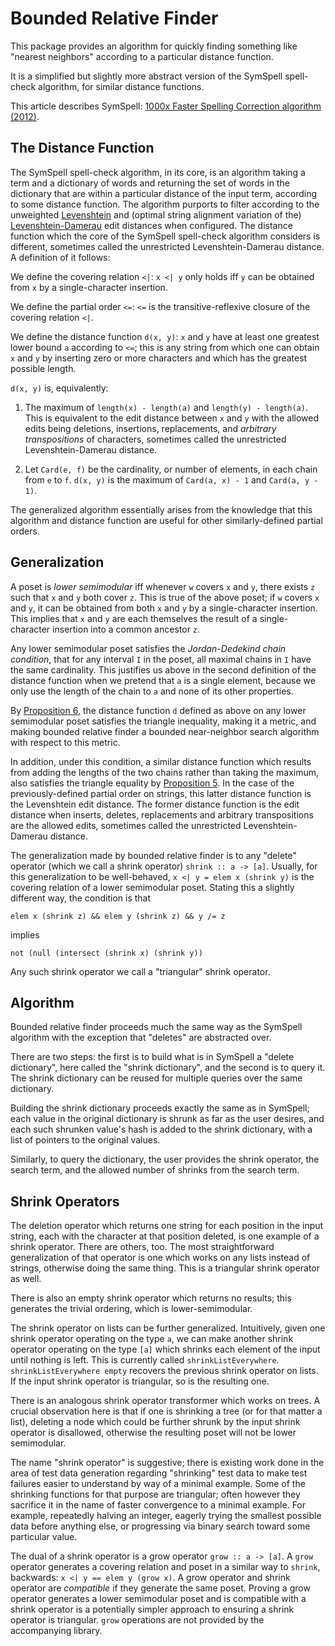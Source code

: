 Bounded Relative Finder 
=====

This package provides an algorithm for quickly finding something like "nearest
neighbors" according to a particular distance function.

It is a simplified but slightly more abstract version of the SymSpell
spell-check algorithm, for similar distance functions.

This article describes SymSpell: [1000x Faster Spelling Correction algorithm
(2012)](https://wolfgarbe.medium.com/1000x-faster-spelling-correction-algorithm-2012-8701fcd87a5f).

The Distance Function
-----

The SymSpell spell-check algorithm, in its core, is an algorithm taking a term
and a dictionary of words and returning the set of words in the dictionary that
are within a particular distance of the input term, according to some distance
function.  The algorithm purports to filter according to the unweighted
[Levenshtein](https://en.wikipedia.org/wiki/Levenshtein_distance) and (optimal
string alignment variation of the)
[Levenshtein-Damerau](https://en.wikipedia.org/wiki/Damerau%E2%80%93Levenshtein_distance)
edit distances when configured. The distance function which the core of the
SymSpell spell-check algorithm considers is different, sometimes called the
unrestricted Levenshtein-Damerau distance.  A definition of it follows:

We define the covering relation `<|`: `x <| y` only holds iff `y` can be
obtained from `x` by a single-character insertion.

We define the partial order `<=`: `<=` is the transitive-reflexive closure of
the covering relation `<|`.

We define the distance function `d(x, y)`: `x` and `y` have at least one
greatest lower bound `a` according to `<=`; this is any string from which one
can obtain `x` and `y` by inserting zero or more characters and which has the
greatest possible length. 

`d(x, y)` is, equivalently:

1. The maximum of `length(x) - length(a)` and `length(y) - length(a)`.  This is
equivalent to the edit distance between `x` and `y` with the allowed edits
being deletions, insertions, replacements, and *arbitrary transpositions* of
characters, sometimes called the unrestricted Levenshtein-Damerau distance.

2. Let `Card(e, f)` be the cardinality, or number of elements, in each chain
from `e` to `f`.  `d(x, y)` is the maximum of `Card(a, x) - 1` and `Card(a, y -
1)`. 

The generalized algorithm essentially arises from the knowledge that this
algorithm and distance function are useful for other similarly-defined partial
orders.

Generalization
-----

A poset is *lower semimodular* iff whenever `w` covers `x` and `y`, there
exists `z` such that `x` and `y` both cover `z`. This is true of the above
poset; if `w` covers `x` and `y`, it can be obtained from both `x` and `y` by a
single-character insertion. This implies that `x` and `y` are each themselves
the result of a single-character insertion into a common ancestor `z`.

Any lower semimodular poset satisfies the *Jordan-Dedekind chain condition*,
that for any interval `I` in the poset, all maximal chains in `I` have the same
cardinality. This justifies us above in the second definition of the distance
function when we pretend that `a` is a single element, because we only use the
length of the chain to `a` and none of its other properties.

By [Proposition 6](https://arxiv.org/pdf/1307.0244.pdf), the distance function
`d` defined as above on any lower semimodular poset satisfies the triangle
inequality, making it a metric, and making bounded relative finder a bounded
near-neighbor search algorithm with respect to this metric.

In addition, under this condition, a similar distance function which results
from adding the lengths of the two chains rather than taking the maximum, also
satisfies the triangle equality by [Proposition
5](https://arxiv.org/pdf/1307.0244.pdf).  In the case of the previously-defined
partial order on strings, this latter distance function is the Levenshtein edit
distance. The former distance function is the edit distance when inserts,
deletes, replacements and arbitrary transpositions are the allowed edits, sometimes
called the unrestricted Levenshtein-Damerau distance.

The generalization made by bounded relative finder is to any "delete" operator
(which we call a shrink operator) `shrink :: a -> [a]`. Usually, for this
generalization to be well-behaved, `x <| y = elem x (shrink y)` is the covering
relation of a lower semimodular poset. Stating this a slightly different way,
the condition is that 

```
elem x (shrink z) && elem y (shrink z) && y /= z
``` 

implies

```
not (null (intersect (shrink x) (shrink y))
```

Any such shrink operator we call a "triangular" shrink operator.

Algorithm
-----

Bounded relative finder proceeds much the same way as the
SymSpell algorithm with the exception that "deletes" are abstracted over.

There are two steps: the first is to build what is in SymSpell a "delete
dictionary", here called the "shrink dictionary", and the second is to query
it. The shrink dictionary can be reused for multiple queries over the same
dictionary.

Building the shrink dictionary proceeds exactly the same as in SymSpell; each
value in the original dictionary is shrunk as far as the user desires, and each
such shrunken value's hash is added to the shrink dictionary, with a list of
pointers to the original values.

Similarly, to query the dictionary, the user provides the shrink operator,
the search term, and the allowed number of shrinks from the search term.

Shrink Operators
-----

The deletion operator which returns one string for each position in the input
string, each with the character at that position deleted, is one example of a
shrink operator. There are others, too. The most straightforward generalization
of that operator is one which works on any lists instead of strings, otherwise
doing the same thing. This is a triangular shrink operator as well.

There is also an empty shrink operator which returns no results; this generates
the trivial ordering, which is lower-semimodular.

The shrink operator on lists can be further generalized. Intuitively, given one
shrink operator operating on the type `a`, we can make another shrink operator
operating on the type `[a]` which shrinks each element of the input until
nothing is left. This is currently called `shrinkListEverywhere`.
`shrinkListEverywhere empty` recovers the previous shrink operator on lists.
If the input shrink operator is triangular, so is the resulting one.

There is an analogous shrink operator transformer which works on trees. A
crucial observation here is that if one is shrinking a tree (or for that matter
a list), deleting a node which could be further shrunk by the input shrink
operator is disallowed, otherwise the resulting poset will not be lower
semimodular.

The name "shrink operator" is suggestive; there is existing work done in the
area of test data generation regarding "shrinking" test data to make test
failures easier to understand by way of a minimal example. Some of the
shrinking functions for that purpose are triangular; often however they
sacrifice it in the name of faster convergence to a minimal example. For
example, repeatedly halving an integer, eagerly trying the smallest possible
data before anything else, or progressing via binary search toward some
particular value.

The dual of a shrink operator is a grow operator `grow :: a -> [a]`. A `grow`
operator generates a covering relation and poset in a similar way to `shrink`,
backwards: `x <| y == elem y (grow x)`. A grow operator and shrink operator are
*compatible* if they generate the same poset. Proving a grow operator generates
a lower semimodular poset and is compatible with a shrink operator is a
potentially simpler approach to ensuring a shrink operator is triangular.
`grow` operations are not provided by the accompanying library.

